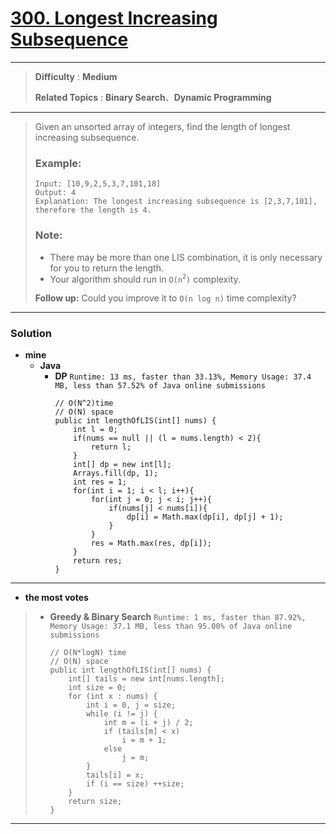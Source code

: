 # [300. Longest Increasing Subsequence](https://leetcode.com/problems/longest-increasing-subsequence/)

---

> **Difficulty** : **Medium**
>
> **Related Topics** : **Binary Search**、**Dynamic Programming**

---

> Given an unsorted array of integers, find the length of longest increasing subsequence.
>
> ### Example:
> ```
> Input: [10,9,2,5,3,7,101,18]
> Output: 4
> Explanation: The longest increasing subsequence is [2,3,7,101], therefore the length is 4.
> ```
>
> ### Note:
> * There may be more than one LIS combination, it is only necessary for you to return the length.
> * Your algorithm should run in `O(n`<sup>`2`</sup>`)` complexity.
>
> **Follow up:** Could you improve it to `O(n log n)` time complexity?


---

### Solution
* **mine**
  * **Java** 
    * **DP** `Runtime: 13 ms, faster than 33.13%, Memory Usage: 37.4 MB, less than 57.52% of Java online submissions`
      ```
      // O(N^2)time  
      // O(N) space
      public int lengthOfLIS(int[] nums) {
          int l = 0;
          if(nums == null || (l = nums.length) < 2){
              return l; 
          }
          int[] dp = new int[l];
          Arrays.fill(dp, 1);
          int res = 1;
          for(int i = 1; i < l; i++){
              for(int j = 0; j < i; j++){
                  if(nums[j] < nums[i]){
                      dp[i] = Math.max(dp[i], dp[j] + 1);
                  }
              }
              res = Math.max(res, dp[i]);
          }
          return res;
      }
      ```
    
---

* **the most votes**
>  * **Greedy & Binary Search** `Runtime: 1 ms, faster than 87.92%, Memory Usage: 37.1 MB, less than 95.00% of Java online submissions`
>    ```
>    // O(N*logN) time   
>    // O(N) space
>    public int lengthOfLIS(int[] nums) {
>        int[] tails = new int[nums.length];
>        int size = 0;
>        for (int x : nums) {
>            int i = 0, j = size;
>            while (i != j) {
>                int m = (i + j) / 2;
>                if (tails[m] < x)
>                    i = m + 1;
>                else
>                    j = m;
>            }
>            tails[i] = x;
>            if (i == size) ++size;
>        }
>        return size;
>    }
>    ```
  
---

